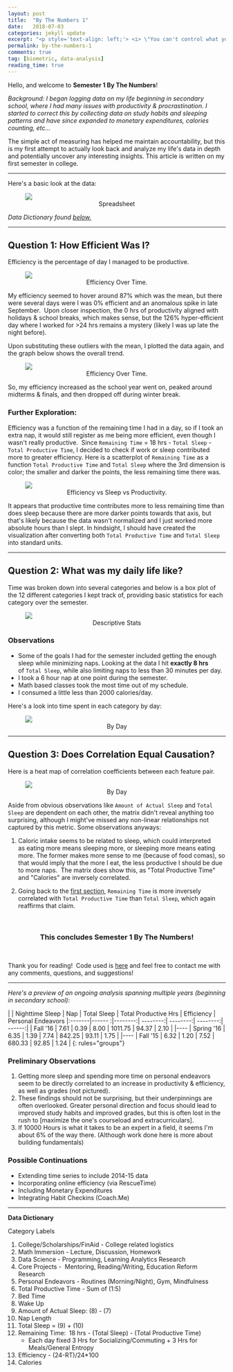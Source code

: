 ```yaml
---
layout: post
title:  "By The Numbers 1"
date:   2018-07-03
categories: jekyll update
excerpt: "<p style='text-align: left;'> <i> \"You can't control what you can't measure.\"  </i> - Me (but not really) </p>"  
permalink: by-the-numbers-1
comments: true
tag: [biometric, data-analysis]
reading_time: true
---
```


Hello, and welcome to __Semester 1 By The Numbers__!

_Background: I began logging data on my life beginning in secondary school, where I had many issues with productivity & procrastination.  I started to correct this by collecting data on study habits and sleeping patterns and have since expanded to monetary expenditures, calories counting, etc..._ 

The simple act of measuring has helped me maintain accountability, but this is my first attempt to actually look back and analyze my life's data in depth and potentially uncover any interesting insights.  This article is written on my first semester in college. 

--- 

Here's a basic look at the data: 

<figure>
	<a><img src="/assets/img/1_btn_images/f16_data.png"></a>
	<center> <figcaption> Spreadsheet </figcaption> </center>
</figure>

*Data Dictionary found <a href="#data-dic"> below. </a>*

---

## Question 1: How Efficient Was I? 

Efficiency is the percentage of day I managed to be productive.  

<figure>
	<a><img src="/assets/img/1_btn_images/efficiency_outliers.jpeg"></a>
	<center> <figcaption> Efficiency Over Time. </figcaption> </center>
</figure>

My efficiency seemed to hover around 87% which was the mean, but there were several days were I was 0% efficient and an anomalous spike in late September.  Upon closer inspection, the 0 hrs of productivity aligned with holidays & school breaks, which makes sense, but the 126% hyper-efficient day where I worked for >24 hrs remains a mystery (likely I was up late the night before).  

Upon substituting these outliers with the mean, I plotted the data again, and the graph below shows the overall trend.

<figure>
	<a><img src="/assets/img/1_btn_images/overall_efficiency.jpeg"></a>
	<center> <figcaption> Efficiency Over Time. </figcaption> </center>
</figure>

So, my efficiency increased as the school year went on, peaked around midterms & finals, and then dropped off during winter break.


### <a name="efficiency"> Further Exploration: </a>

Efficiency was a function of the remaining time I had in a day, so if I took an extra nap, it would still register as me being more efficient, even though I wasn't really productive.  Since `Remaining Time` = 18 hrs - `Total Sleep` - `Total Productive Time`, I decided to check if work or sleep contributed more to greater efficiency.  Here is a scatterplot of `Remaining Time` as a function `Total Productive Time` and `Total Sleep` where the 3rd dimension is color; the smaller and darker the points, the less remaining time there was.  

<figure>
	<a><img src="/assets/img/1_btn_images/scatterplot.png"></a>
	<center> <figcaption> Efficiency vs Sleep vs Productivity. </figcaption> </center>
</figure>

It appears that productive time contributes more to less remaining time than does sleep because there are more darker points towards that axis, but that's likely because the data wasn't normalized and I just worked more absolute hours than I slept.  In hindsight, I should have created the visualization after converting both `Total Productive Time` and `Total Sleep` into standard units.  

--- 

## Question 2: What was my daily life like? 

Time was broken down into several categories and below is a box plot of the 12 different categories I kept track of, providing basic statistics for each category over the semester.

<figure>
	<a><img src="/assets/img/1_btn_images/faceted_boxplot.png"></a>
	<center> <figcaption> Descriptive Stats </figcaption> </center>
</figure>

### Observations

* Some of the goals I had for the semester included getting the enough sleep while minimizing naps. Looking at the data I hit **exactly 8 hrs** of `Total Sleep`, while also limiting naps to less than 30 minutes per day.
* I took a 6 hour nap at one point during the semester.
* Math based classes took the most time out of my schedule.
* I consumed a little less than 2000 calories/day.

Here's a look into time spent in each category by day: 

<figure>
	<a><img src="/assets/img/1_btn_images/linegraph.png"></a>
	<center> <figcaption> By Day </figcaption> </center>
</figure>

--- 

## Question 3: Does Correlation Equal Causation? 

Here is a heat map of correlation coefficients between each feature pair.

<figure>
	<a><img src="/assets/img/1_btn_images/corr_matrix.jpeg"></a>
	<center> <figcaption> By Day </figcaption> </center>
</figure>


Aside from obvious observations like `Amount of Actual Sleep` and `Total Sleep` are dependent on each other, the matrix didn't reveal anything too surprising, although I might've missed any non-linear relationships not captured by this metric.  Some observations anyways: 

1. Caloric intake seems to be related to sleep, which could interpreted as eating more means sleeping more, or sleeping more means eating more.  The former makes more sense to me (because of food comas), so that would imply that the more I eat, the less productive I should be due to more naps.  The matrix does show this, as "Total Productive Time" and "Calories" are inversely correlated.

1. Going back to the <a href='#efficiency'> first section</a>, `Remaining Time` is more inversely correlated with `Total Productive Time` than `Total Sleep`, which again reaffirms that claim.  


<br>
<center> <h3> This concludes Semester 1 By The Numbers! </h3> </center>

Thank you for reading!  Code used is [here][f16.md] and feel free to contact me with any comments, questions, and suggestions!

--- 

_Here's a preview of an ongoing analysis spanning multiple years (beginning in secondary school)_:

| 		  | Nighttime Sleep | Nap 	| Total Sleep | Total Productive Hrs  | Efficiency | Personal Endeavors
|:-------|------ :|--------:| --------:| --------:| --------:|  ------:|
| Fall '16   | 7.61  | 0.39   | 8.00  | 1011.75  | 94.37  |  2.10 |
|----
| Spring '16 | 6.35  | 1.39   | 7.74  | 842.25 | 93.11 | 1.75  |
|----
| Fall '15  | 6.32   | 1.20   | 7.52  | 680.33 | 92.85  | 1.24 |
{: rules="groups"}
 

### Preliminary Observations

1. Getting more sleep and spending more time on personal endeavors seem to be directly correlated to an increase in productivity & efficiency, as well as grades (not pictured).
1. These findings should not be surprising, but their underpinnings are often overlooked. Greater personal direction and focus should lead to improved study habits and improved grades, but this is often lost in the rush to [maximize the one's courseload and extracurriculars].
1. If 10000 Hours is what it takes to be an expert in a field, it seems I'm about 6% of the way there.  (Although work done here is more about building fundamentals) 

### Possible Continuations

* Extending time series to include 2014-15 data
* Incorporating online efficiency (via RescueTime)
* Including Monetary Expenditures
* Integrating Habit Checkins (Coach.Me)

--- 

**<a name="data-dic"> Data Dictionary </a>**

Category Labels

1. College/Scholarships/FinAid - College related logistics
1. Math Immersion - Lecture, Discussion, Homework
1. Data Science - Programming, Learning Analytics Research
1. Core Projects -  Mentoring, Reading/Writing, Education Reform Research
1. Personal Endeavors - Routines (Morning/Night), Gym, Mindfulness
1. Total Productive Time - Sum of (1:5)
1. Bed Time
1. Wake Up
1. Amount of Actual Sleep: (8) - (7)
1. Nap Length
1. Total Sleep = (9) + (10)
1. Remaining Time:  18 hrs - (Total Sleep) - (Total Productive Time)
	- Each day fixed 3 Hrs for Socializing/Commuting + 3 Hrs for Meals/General Entropy
1. Efficiency - (24-RT)/24*100
1. Calories

[f16.md]: https://github.com/mdong127/F16_Analysis
<!-- [maximize the one's courseload and extracurriculars]: https://github.com/mdong127/F16_Analysis -->


